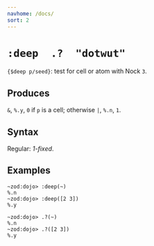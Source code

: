 ```yaml
---
navhome: /docs/
sort: 2 
---
```


# `:deep  .?  "dotwut"`

`{$deep p/seed}`: test for cell or atom with Nock `3`.

## Produces

`&`, `%.y`, `0` if `p` is a cell; otherwise `|`, `%.n`, `1`.

## Syntax

Regular: *1-fixed*.

## Examples

```
~zod:dojo> :deep(~)
%.n
~zod:dojo> :deep([2 3])
%.y
```

```
~zod:dojo> .?(~)
%.n
~zod:dojo> .?([2 3])
%.y
```
